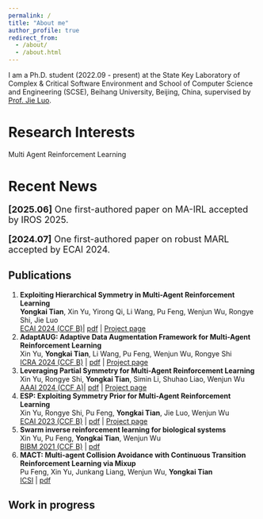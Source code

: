 ```yaml
---
permalink: /
title: "About me"
author_profile: true
redirect_from: 
  - /about/
  - /about.html
---
```


I am a Ph.D. student (2022.09 - present) at the State Key Laboratory of Complex & Critical Software Environment and School of Computer Science and Engineering (SCSE), Beihang University, Beijing, China, supervised by [Prof. Jie Luo](https://scholar.google.com/citations?hl=en&user=gwJTOVgAAAAJ).


Research Interests
======
Multi Agent Reinforcement Learning  

Recent News
======
<p style="font-size:18px"> <strong>[2025.06]</strong> One first-authored paper on MA-IRL accepted by IROS 2025.</p>
<p style="font-size:18px"> <strong>[2024.07]</strong> One first-authored paper on robust MARL accepted by ECAI 2024.</p>

Publications
------
1. **Exploiting Hierarchical Symmetry in Multi-Agent Reinforcement Learning**  
**Yongkai Tian**, Xin Yu, Yirong Qi, Li Wang, Pu Feng, Wenjun Wu, Rongye Shi, Jie Luo  
[ECAI 2024 (CCF B)](https://www.ecai2024.eu/)| [pdf](../files/hepn.pdf) | [Project page](https://yongkai-tian.github.io/HEPN/)  
2. **AdaptAUG: Adaptive Data Augmentation Framework for Multi-Agent Reinforcement Learning**   
Xin Yu, **Yongkai Tian**, Li Wang, Pu Feng, Wenjun Wu, Rongye Shi  
[ICRA 2024 (CCF B)](https://2024.ieee-icra.org/) | [pdf](../files/AdaptAUG.pdf) | [Project page](https://xinyu-site.github.io/AdaptAUG/)  
3. **Leveraging Partial Symmetry for Multi-Agent Reinforcement Learning**  
Xin Yu, Rongye Shi, **Yongkai Tian**, Simin Li, Shuhao Liao, Wenjun Wu  
[AAAI 2024 (CCF A)](https://aaai.org/aaai-conference/)| [pdf](../files/pse.pdf) | [Project page](https://xinyu-site.github.io/PSE/)  
4. **ESP: Exploiting Symmetry Prior for Multi-Agent Reinforcement Learning**  
Xin Yu, Rongye Shi, Pu Feng, **Yongkai Tian**, Jie Luo, Wenjun Wu  
[ECAI 2023 (CCF B)](https://ecai2023.eu/) | [pdf](../files/ecai2023.pdf) | [Project page](https://xinyu-site.github.io/esp-marl)  
5. **Swarm inverse reinforcement learning for biological systems**  
Xin Yu, Pu Feng, **Yongkai Tian**, Wenjun Wu  
[BIBM 2021 (CCF B)](https://ieeebibm.org/BIBM2021/) | [pdf](../files/bibm.pdf)  
6. **MACT: Multi-agent Collision Avoidance with Continuous Transition Reinforcement Learning via Mixup**  
Pu Feng, Xin Yu, Junkang Liang, Wenjun Wu, **Yongkai Tian**  
[ICSI](https://link.springer.com/conference/swarm) | [pdf](../files/icsi.pdf)  

Work in progress
------
<!-- For site content, there is one markdown file for each type of content, which are stored in directories like _publications, _talks, _posts, _teaching, or _pages. For example, each talk is a markdown file in the [_talks directory](https://github.com/academicpages/academicpages.github.io/tree/master/_talks). At the top of each markdown file is structured data in YAML about the talk, which the theme will parse to do lots of cool stuff. The same structured data about a talk is used to generate the list of talks on the [Talks page](https://academicpages.github.io/talks), each [individual page](https://academicpages.github.io/talks/2012-03-01-talk-1) for specific talks, the talks section for the [CV page](https://academicpages.github.io/cv), and the [map of places you've given a talk](https://academicpages.github.io/talkmap.html) (if you run this [python file](https://github.com/academicpages/academicpages.github.io/blob/master/talkmap.py) or [Jupyter notebook](https://github.com/academicpages/academicpages.github.io/blob/master/talkmap.ipynb), which creates the HTML for the map based on the contents of the _talks directory). -->


<!-- Projects
------
  <li><strong>[Science and Technology Innovation 2030 Major Project]</strong> I participated in the "Research on crowd intelligence inspired convergence for crowd behavior" project.     
  </li>
  
  <li><strong>[National Key R&D Program of China]</strong> I participated in the "Intelligent Service Adaptation Theory and Key Technologies" project. 
</li> -->
<!-- Many people use a git client to create files on their local computer and then push them to GitHub's servers. If you are not familiar with git, you can directly edit these configuration and markdown files directly in the github.com interface. Navigate to a file (like [this one](https://github.com/academicpages/academicpages.github.io/blob/master/_talks/2012-03-01-talk-1.md) and click the pencil icon in the top right of the content preview (to the right of the "Raw | Blame | History" buttons). You can delete a file by clicking the trashcan icon to the right of the pencil icon. You can also create new files or upload files by navigating to a directory and clicking the "Create new file" or "Upload files" buttons. 

Example: editing a markdown file for a talk
![Editing a markdown file for a talk](/images/editing-talk.png) -->

